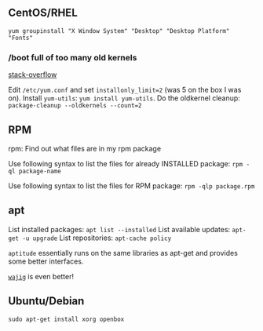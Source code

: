 ## CentOS/RHEL

`yum groupinstall "X Window System" "Desktop" "Desktop Platform" "Fonts"`

### /boot full of too many old kernels
[stack-overflow](https://unix.stackexchange.com/questions/105026/boot-partition-is-almost-full-in-centos#105029)

Edit `/etc/yum.conf` and set `installonly_limit=2` (was 5 on the box I was on).
Install `yum-utils`: `yum install yum-utils`.
Do the oldkernel cleanup: `package-cleanup --oldkernels --count=2`

## RPM
rpm: Find out what files are in my rpm package

Use following syntax to list the files for already INSTALLED package:
`rpm -ql package-name`

Use following syntax to list the files for RPM package:
`rpm -qlp package.rpm`

## apt
List installed packages: `apt list --installed`
List available updates: `apt-get -u upgrade`
List repositories: `apt-cache policy`

`aptitude` essentially runs on the same libraries as apt-get and provides some better interfaces.

[`wajig`](https://wiki.debian.org/Wajig) is even better!

## Ubuntu/Debian
`sudo apt-get install xorg openbox`

